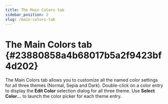 ```yaml
---
title: The Main Colors tab
sidebar_position: 2
slug: /main-colors-tab
---
```




# The Main Colors tab {#23880858a4b68017b5a2f9423bf4d202}


The Main Colors tab allows you to customize all the named color settings for all three themes (Normal, Sepia and Dark). Double-click on a color entry to display the **Edit Color** selection dialog for all three theme. Use **Select Color…** to launch the color picker for each theme entry.

